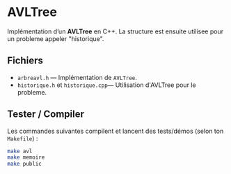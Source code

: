 # AVLTree

Implémentation d’un **AVLTree** en C++.
La structure est ensuite utilisee pour un probleme appeler "historique".

## Fichiers
- `arbreavl.h` — Implémentation de `AVLTree`.
- `historique.h` et `historique.cpp`— Utilisation d'AVLTree pour le probleme.

## Tester / Compiler
Les commandes suivantes compilent et lancent des tests/démos (selon ton `Makefile`) :
```bash
make avl
make memoire
make public

